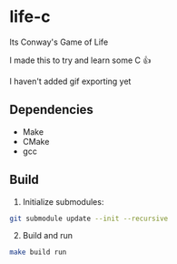 # life-c

Its Conway's Game of Life

I made this to try and learn some C 👍

I haven't added gif exporting yet

## Dependencies

* Make
* CMake
* gcc

## Build

1. Initialize submodules:

```bash
git submodule update --init --recursive
```

2. Build and run

```bash
make build run
```
